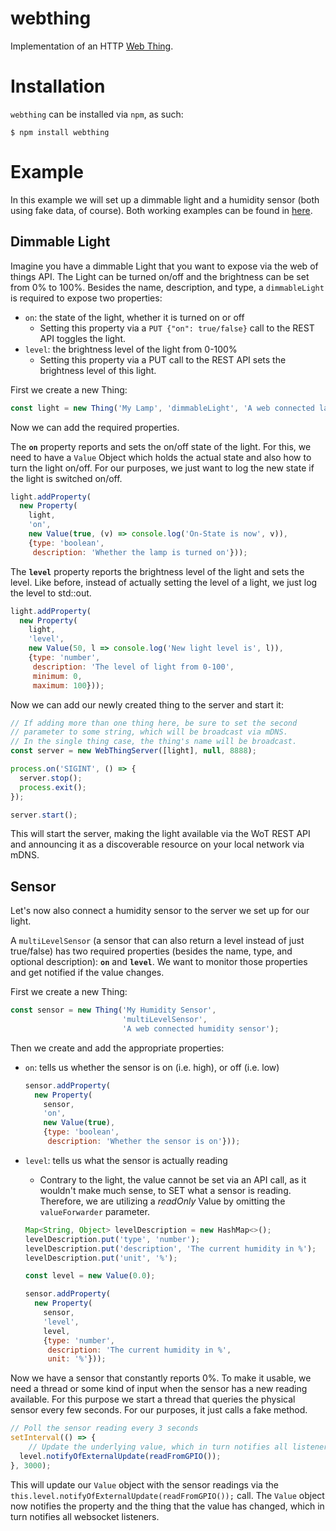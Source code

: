 # webthing

Implementation of an HTTP [Web Thing](https://iot.mozilla.org/wot/).

# Installation

`webthing` can be installed via `npm`, as such:

```shell
$ npm install webthing
```

# Example

In this example we will set up a dimmable light and a humidity sensor (both using fake data, of course). Both working examples can be found in [here](https://github.com/mozilla-iot/webthing-java/tree/master/src/main/java/org/mozilla/iot/webthing/example).

## Dimmable Light

Imagine you have a dimmable Light that you want to expose via the web of things API. The Light can be turned on/off and the brightness can be set from 0% to 100%. Besides the name, description, and type, a `dimmableLight` is required to expose two properties:
* `on`: the state of the light, whether it is turned on or off
    * Setting this property via a `PUT {"on": true/false}` call to the REST API toggles the light.
* `level`: the brightness level of the light from 0-100%
    * Setting this property via a PUT call to the REST API sets the brightness level of this light.

First we create a new Thing:

```javascript
const light = new Thing('My Lamp', 'dimmableLight', 'A web connected lamp');
```

Now we can add the required properties.

The **`on`** property reports and sets the on/off state of the light. For this, we need to have a `Value` Object which holds the actual state and also how to turn the light on/off. For our purposes, we just want to log the new state if the light is switched on/off.

```javascript
light.addProperty(
  new Property(
    light,
    'on',
    new Value(true, (v) => console.log('On-State is now', v)),
    {type: 'boolean',
     description: 'Whether the lamp is turned on'}));
```

The **`level`** property reports the brightness level of the light and sets the level. Like before, instead of actually setting the level of a light, we just log the level to std::out.

```javascript
light.addProperty(
  new Property(
    light,
    'level',
    new Value(50, l => console.log('New light level is', l)),
    {type: 'number',
     description: 'The level of light from 0-100',
     minimum: 0,
     maximum: 100}));
```

Now we can add our newly created thing to the server and start it:

```javascript
// If adding more than one thing here, be sure to set the second
// parameter to some string, which will be broadcast via mDNS.
// In the single thing case, the thing's name will be broadcast.
const server = new WebThingServer([light], null, 8888);

process.on('SIGINT', () => {
  server.stop();
  process.exit();
});

server.start();
```

This will start the server, making the light available via the WoT REST API and announcing it as a discoverable resource on your local network via mDNS.

## Sensor

Let's now also connect a humidity sensor to the server we set up for our light.

A `multiLevelSensor` (a sensor that can also return a level instead of just true/false) has two required properties (besides the name, type, and  optional description): **`on`** and **`level`**. We want to monitor those properties and get notified if the value changes.

First we create a new Thing:

```javascript
const sensor = new Thing('My Humidity Sensor',
                         'multiLevelSensor',
                         'A web connected humidity sensor');
```

Then we create and add the appropriate properties:
* `on`: tells us whether the sensor is on (i.e. high), or off (i.e. low)

    ```javascript
    sensor.addProperty(
      new Property(
        sensor,
        'on',
        new Value(true),
        {type: 'boolean',
         description: 'Whether the sensor is on'}));
    ```

* `level`: tells us what the sensor is actually reading
    * Contrary to the light, the value cannot be set via an API call, as it wouldn't make much sense, to SET what a sensor is reading. Therefore, we are utilizing a *readOnly* Value by omitting the `valueForwarder` parameter.

    ```javascript
    Map<String, Object> levelDescription = new HashMap<>();
    levelDescription.put('type', 'number');
    levelDescription.put('description', 'The current humidity in %');
    levelDescription.put('unit', '%');

    const level = new Value(0.0);

    sensor.addProperty(
      new Property(
        sensor,
        'level',
        level,
        {type: 'number',
         description: 'The current humidity in %',
         unit: '%'}));
    ```

Now we have a sensor that constantly reports 0%. To make it usable, we need a thread or some kind of input when the sensor has a new reading available. For this purpose we start a thread that queries the physical sensor every few seconds. For our purposes, it just calls a fake method.

```javascript
// Poll the sensor reading every 3 seconds
setInterval(() => {
    // Update the underlying value, which in turn notifies all listeners
  level.notifyOfExternalUpdate(readFromGPIO());
}, 3000);
```

This will update our `Value` object with the sensor readings via the `this.level.notifyOfExternalUpdate(readFromGPIO());` call. The `Value` object now notifies the property and the thing that the value has changed, which in turn notifies all websocket listeners.
